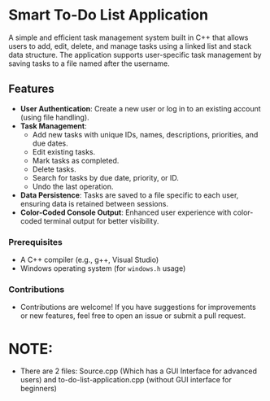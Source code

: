 # Smart To-Do List Application

A simple and efficient task management system built in C++ that allows users to add, edit, delete, and manage tasks using a linked list and stack data structure. The application supports user-specific task management by saving tasks to a file named after the username.

## Features

- **User  Authentication**: Create a new user or log in to an existing account (using file handling).
- **Task Management**: 
  - Add new tasks with unique IDs, names, descriptions, priorities, and due dates.
  - Edit existing tasks.
  - Mark tasks as completed.
  - Delete tasks.
  - Search for tasks by due date, priority, or ID.
  - Undo the last operation.
- **Data Persistence**: Tasks are saved to a file specific to each user, ensuring data is retained between sessions.
- **Color-Coded Console Output**: Enhanced user experience with color-coded terminal output for better visibility.


### Prerequisites

- A C++ compiler (e.g., g++, Visual Studio)
- Windows operating system (for `windows.h` usage)

### Contributions
- Contributions are welcome! If you have suggestions for improvements or new features, feel free to open an issue or submit a pull request.

# NOTE: 
- There are 2 files: Source.cpp (Which has a GUI Interface for advanced users) and to-do-list-application.cpp (without GUI interface for beginners)
